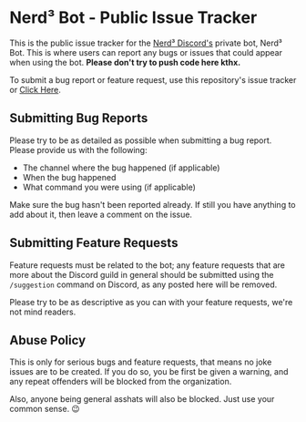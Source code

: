 # Nerd³ Bot - Public Issue Tracker

This is the public issue tracker for the [Nerd³ Discord's](https://discord.gg/nerdcubed) private bot, Nerd³ Bot. This is where users can report any bugs or issues that could appear when using the bot. **Please don't try to push code here kthx.**

To submit a bug report or feature request, use this repository's issue tracker or [Click Here](https://github.com/nerdcubed-community/n3bot-issues/issues/new).

## Submitting Bug Reports
Please try to be as detailed as possible when submitting a bug report. Please provide us with the following:
* The channel where the bug happened (if applicable)
* When the bug happened
* What command you were using (if applicable)

Make sure the bug hasn't been reported already. If still you have anything to add about it, then leave a comment on the issue.

## Submitting Feature Requests
Feature requests must be related to the bot; any feature requests that are more about the Discord guild in general should be submitted using the `/suggestion` command on Discord, as any posted here will be removed.  

Please try to be as descriptive as you can with your feature requests, we're not mind readers.

## Abuse Policy
This is only for serious bugs and feature requests, that means no joke issues are to be created. If you do so, you be first be given a warning, and any repeat offenders will be blocked from the organization.

Also, anyone being general asshats will also be blocked. Just use your common sense. 😉
